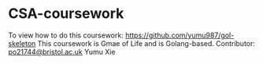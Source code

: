 # CSA-coursework
To view how to do this coursework: https://github.com/yumu987/gol-skeleton
This coursework is Gmae of Life and is Golang-based.
Contributor: po21744@bristol.ac.uk Yumu Xie
